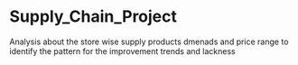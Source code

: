 # Supply_Chain_Project
Analysis about the store wise supply products dmenads and price range to identify the pattern for the improvement trends and lackness
